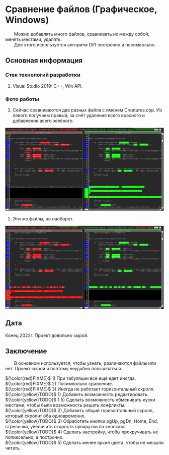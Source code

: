 # Сравнение файлов (Графическое, Windows)

&emsp;&emsp;Можно добавлять много файлов, сравнивать их между собой, менять местами, удалять.\
&emsp;&emsp;Для этого используется алгоритм Diff построчно и посимвольно.

## Основная информация

### Стек технологий разработки

1. Visual Studio 2019: C++, Win API.

### Фото работы

1. Сейчас сравниваются два разных файла с именем Creatures.cpp. Из левого получаем правый, за счёт удаления всего красного и добавления всего зелёного.

[<img src="Info/in_work.jpg"/>](Info/in_work.jpg)

1. Эти же файлы, но наоборот.

[<img src="Info/in_work_contrary.jpg"/>](Info/in_work_contrary.jpg)

## Дата

Конец 2022г. Проект довольно сырой.

## Заключение

&emsp;&emsp;В основном используется, чтобы узнать, различаются файлы или нет. Проект сырой и поэтому неудобно пользоваться.

 ${\color{red}FIXME}$ 1) При табуляции все ещё едет иногда.\
 ${\color{red}FIXME}$ 2) Посимвольно сравнение.\
 ${\color{red}FIXME}$ 3) Иногда не работает горизонтальный скролл.\
 ${\color{yellow}TODO}$ 1) Добавить возможность редактировать.\
 ${\color{yellow}TODO}$ 1.5) Сделать возможность обменивать куски местами, чтобы была возможность решать конфликты.\
 ${\color{yellow}TODO}$ 2) Добавить общий горизонтальный скролл, который скролит оба одновременно.\
 ${\color{yellow}TODO}$ 3) Обработать кнопки pgUp, pgDn, Home, End, стрелочки, увеличить скорость прокрутки по кнопкам.\
 ${\color{yellow}TODO}$ 4) Сделать настройку, чтобы прокручивать не попиксельно, а построчно.\
 ${\color{yellow}TODO}$ 5) Сделать менее яркие цвета, чтобы не мешали читать.
 